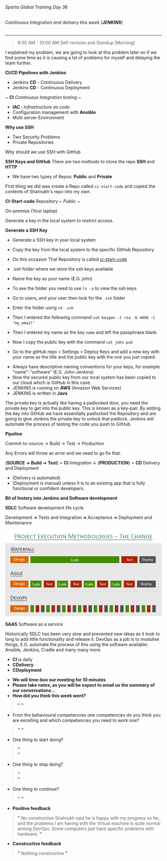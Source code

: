 ###### Sparta Global Training Day 36
###### Continuous Integration and delivery this week (**_JENKINS_**)

___


> 9:30 AM - 10:00 AM Self-revision and Standup [Morning]

I explained my problem, we are going to look at this problem later on if we find some time as it is causing a lot of problems
for myself and delaying the team further.

**CI/CD Pipelines with Jenkins**
* Jenkins **CD** - Continuous Delivery
* Jenkins **CD** - Continuous Deployment

~ **CI** _Continuous Integration testing_ ~

* **IAC :** _Infrastructure as code_
* Configuration management with **Ansible**
* Multi server Environment

**Why use SSH**
* Two Security Problems
* Private Repositories

Why should we use SSH with GitHub

**SSH Keys and GitHub**
There are two methods to clone the repo
**SSH** and **HTTP**
- We have two types of Repos: **Public** and **Private**

First thing we did was create a Repo called `ci-start-code` and copied the contents of Shahrukh's repo into my own.

**CI-Start-code** Repository ~ _Public_ ~

On-premise (Your laptop) 

Generate a key in the local system to restrict access.

**Generate a SSH Key**
- Generate a SSH key in your local system
- Copy the key from the local system to the specific GitHub Repository
- On this occasion That Repository is called [ci-start-code](https://github.com/JohnByrneJames/ci-start-code)
- .ssh folder where we store the ssh keys available
- Name the key as your name (E.G. john)

- To see the folder you need to use `ls -a` to view the ssh keys
- Go to users, and your user then look for the `.ssh` folder
- Enter the folder using `cd .ssh`
- Then I entered the following command `ssh-keygen -t rsa -b 4096 -C "my_email" `
- Then I entered my name as the key `name` and left the passphrase blank.
- Now I copy the public key with the command `cat john.pub`

- Go to the gitHub repo > Settings > Deploy Keys and add a new key with your name as the title
and the public key with the one you just copied.

* Always have descriptive naming conventions for your keys, for example "name"-"software" (E.G. John-Jenkins)
* Now the secured public key from our local system has been copied to our cloud which is GitHub in this case.
* JENKINS is running on **AWS** (Amazon Web Services)
* JENKINS is written in **Java**

The private key is actually like having a padlocked door, you need the private
key to get into the public key. This is known as a key-pair. By adding the key into GitHub we have essentially
padlocked the Repository and are going to give Jenkins the private key to unlock that padlock. Jenkins will automate the process of
testing the code you push to GitHub.

**Pipeline**

Commit-to-source -> Build -> Test -> Production

Any Errors will throw an error and we need to go fix that.

(**SOURCE** ➜ **Build** ➜ **Test**) = **CI** Integration
↓
(**PRODUCTION**) = **CD** Delivery and Deployment 

* (Delivery is automated)
* (Deployment is manual) unless it is to an existing app that is fully functional or confident developers.

**Bit of history into Jenkins and Software development**

**SDLC** Software development life cycle

Development ➜ Tests and Integration ➜ Acceptance ➜ Deployment and Maintenance 

![ImageOfSDLCChange](../../Images/SDLC_Change.png)

**SAAS** Software as a service

Historically SDLC has been very slow and prevented new ideas as it took to long to add little functionality and release it.
DevOps as a job is to modulise things, E.G. automate the process of this using the software available: Ansible, Jenkins, Cradle and many many more.

* **CI** is daily
* **CDelivery**
* **CDeployment** 

- **We will time-box our meeting for 10 minutes**
- **Please take notes, as you will be expect to email us the summary of our conversations...**
- **How did you think this week went?**
>**"** 
>**"**
- From the behavioural competencies one competencies do you think you are excelling and which competencies you need to work one?
>**"** 
>**"**
- One thing to start doing? 
>**"**  
>**"**
- One thing to stop doing? 
>**"**  
>**"**
- One thing to continue?
> **"** 
> **"**

* **Positive feedback** <br>
>**"** 
No constructive Shahrukh said he is happy with my progress so far, and the problems I am having with the Virtual machine is 
>quite normal among DevOps. Some computers just have specific problems with hardware.
>**"**

* **Constructive feedback** <br>
>**"** 
Nothing constructive
>**"**